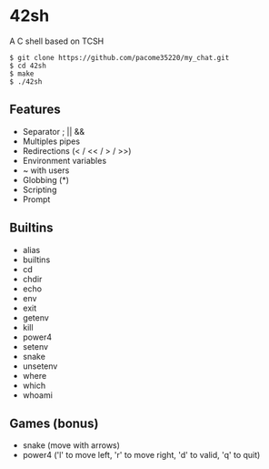 # 42sh
A C shell based on TCSH

```
$ git clone https://github.com/pacome35220/my_chat.git
$ cd 42sh
$ make
$ ./42sh
```

## Features
- Separator ; || &&
- Multiples pipes
- Redirections (< / << / > / >>)
- Environment variables
- ~ with users
- Globbing (*)
- Scripting
- Prompt

## Builtins
- alias
- builtins
- cd
- chdir
- echo
- env
- exit
- getenv
- kill
- power4
- setenv
- snake
- unsetenv
- where
- which
- whoami

## Games (bonus)
- snake (move with arrows)
- power4 ('l' to move left, 'r' to move right, 'd' to valid, 'q' to quit)
